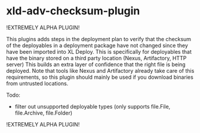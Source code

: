 # xld-adv-checksum-plugin

!EXTREMELY ALPHA PLUGIN!

This plugins adds steps in the deployment plan to verify that the checksum of the deployables in a deployment package have not changed since they have been imported into XL Deploy. This is specifically for deployables that have the binary stored on a third party location (Nexus, Artifactory, HTTP server) This builds an extra layer of confidence that the right file is being deployed. Note that tools like Nexus and Artifactory already take care of this requirements, so this plugin should mainly be used if you download binaries from untrusted locations.

Todo:
* filter out unsupported deployable types (only supports file.File, file.Archive, file.Folder)

!EXTREMELY ALPHA PLUGIN!
